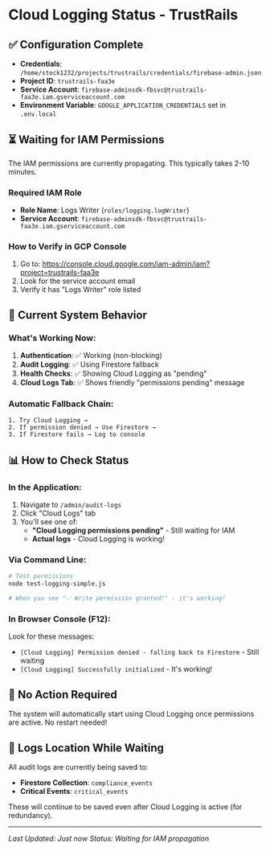 # Cloud Logging Status - TrustRails

## ✅ Configuration Complete
- **Credentials**: `/home/stock1232/projects/trustrails/credentials/firebase-admin.json`
- **Project ID**: `trustrails-faa3e`
- **Service Account**: `firebase-adminsdk-fbsvc@trustrails-faa3e.iam.gserviceaccount.com`
- **Environment Variable**: `GOOGLE_APPLICATION_CREDENTIALS` set in `.env.local`

## ⏳ Waiting for IAM Permissions
The IAM permissions are currently propagating. This typically takes 2-10 minutes.

### Required IAM Role
- **Role Name**: Logs Writer (`roles/logging.logWriter`)
- **Service Account**: `firebase-adminsdk-fbsvc@trustrails-faa3e.iam.gserviceaccount.com`

### How to Verify in GCP Console
1. Go to: https://console.cloud.google.com/iam-admin/iam?project=trustrails-faa3e
2. Look for the service account email
3. Verify it has "Logs Writer" role listed

## 🔄 Current System Behavior

### What's Working Now:
1. **Authentication**: ✅ Working (non-blocking)
2. **Audit Logging**: ✅ Using Firestore fallback
3. **Health Checks**: ✅ Showing Cloud Logging as "pending"
4. **Cloud Logs Tab**: ✅ Shows friendly "permissions pending" message

### Automatic Fallback Chain:
```
1. Try Cloud Logging → 
2. If permission denied → Use Firestore → 
3. If Firestore fails → Log to console
```

## 📊 How to Check Status

### In the Application:
1. Navigate to `/admin/audit-logs`
2. Click "Cloud Logs" tab
3. You'll see one of:
   - **"Cloud Logging permissions pending"** - Still waiting for IAM
   - **Actual logs** - Cloud Logging is working!

### Via Command Line:
```bash
# Test permissions
node test-logging-simple.js

# When you see "✅ Write permission granted!" - it's working!
```

### In Browser Console (F12):
Look for these messages:
- `[Cloud Logging] Permission denied - falling back to Firestore` - Still waiting
- `[Cloud Logging] Successfully initialized` - It's working!

## 🎯 No Action Required
The system will automatically start using Cloud Logging once permissions are active. No restart needed!

## 📝 Logs Location While Waiting
All audit logs are currently being saved to:
- **Firestore Collection**: `compliance_events`
- **Critical Events**: `critical_events`

These will continue to be saved even after Cloud Logging is active (for redundancy).

---
*Last Updated: Just now*
*Status: Waiting for IAM propagation*